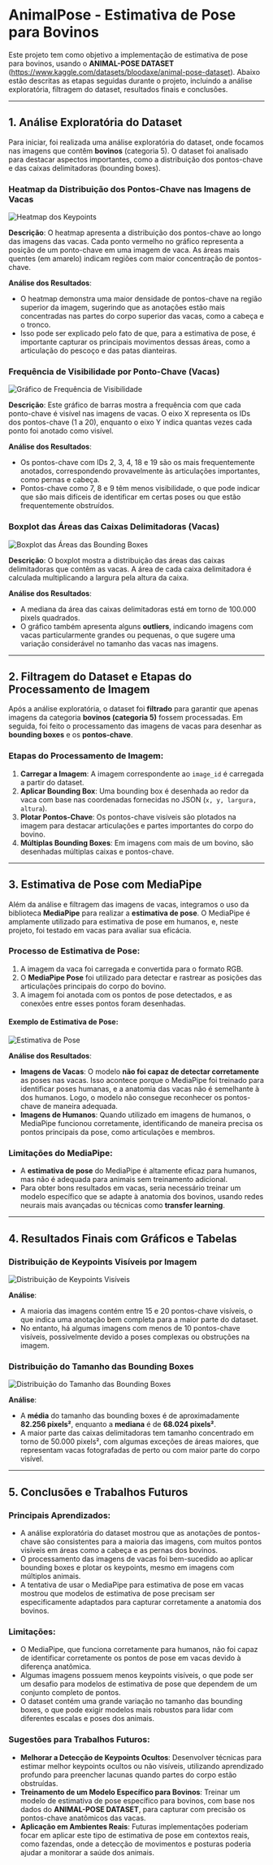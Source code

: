 # **AnimalPose - Estimativa de Pose para Bovinos**

Este projeto tem como objetivo a implementação de estimativa de pose para bovinos, usando o **ANIMAL-POSE DATASET** (https://www.kaggle.com/datasets/bloodaxe/animal-pose-dataset). Abaixo estão descritas as etapas seguidas durante o projeto, incluindo a análise exploratória, filtragem do dataset, resultados finais e conclusões.

---

## **1. Análise Exploratória do Dataset**

Para iniciar, foi realizada uma análise exploratória do dataset, onde focamos nas imagens que contêm **bovinos** (categoria 5). O dataset foi analisado para destacar aspectos importantes, como a distribuição dos pontos-chave e das caixas delimitadoras (bounding boxes).

### **Heatmap da Distribuição dos Pontos-Chave nas Imagens de Vacas**

![Heatmap dos Keypoints](img/download.png)

**Descrição**: O heatmap apresenta a distribuição dos pontos-chave ao longo das imagens das vacas. Cada ponto vermelho no gráfico representa a posição de um ponto-chave em uma imagem de vaca. As áreas mais quentes (em amarelo) indicam regiões com maior concentração de pontos-chave.

**Análise dos Resultados**:
- O heatmap demonstra uma maior densidade de pontos-chave na região superior da imagem, sugerindo que as anotações estão mais concentradas nas partes do corpo superior das vacas, como a cabeça e o tronco.
- Isso pode ser explicado pelo fato de que, para a estimativa de pose, é importante capturar os principais movimentos dessas áreas, como a articulação do pescoço e das patas dianteiras.

### **Frequência de Visibilidade por Ponto-Chave (Vacas)**

![Gráfico de Frequência de Visibilidade](img/download1.png)

**Descrição**: Este gráfico de barras mostra a frequência com que cada ponto-chave é visível nas imagens de vacas. O eixo X representa os IDs dos pontos-chave (1 a 20), enquanto o eixo Y indica quantas vezes cada ponto foi anotado como visível.

**Análise dos Resultados**:
- Os pontos-chave com IDs 2, 3, 4, 18 e 19 são os mais frequentemente anotados, correspondendo provavelmente às articulações importantes, como pernas e cabeça.
- Pontos-chave como 7, 8 e 9 têm menos visibilidade, o que pode indicar que são mais difíceis de identificar em certas poses ou que estão frequentemente obstruídos.

### **Boxplot das Áreas das Caixas Delimitadoras (Vacas)**

![Boxplot das Áreas das Bounding Boxes](img\download2.png)

**Descrição**: O boxplot mostra a distribuição das áreas das caixas delimitadoras que contêm as vacas. A área de cada caixa delimitadora é calculada multiplicando a largura pela altura da caixa.

**Análise dos Resultados**:
- A mediana da área das caixas delimitadoras está em torno de 100.000 pixels quadrados.
- O gráfico também apresenta alguns **outliers**, indicando imagens com vacas particularmente grandes ou pequenas, o que sugere uma variação considerável no tamanho das vacas nas imagens.

---

## **2. Filtragem do Dataset e Etapas do Processamento de Imagem**

Após a análise exploratória, o dataset foi **filtrado** para garantir que apenas imagens da categoria **bovinos (categoria 5)** fossem processadas. Em seguida, foi feito o processamento das imagens de vacas para desenhar as **bounding boxes** e os **pontos-chave**.

### **Etapas do Processamento de Imagem**:

1. **Carregar a Imagem**: A imagem correspondente ao `image_id` é carregada a partir do dataset.
2. **Aplicar Bounding Box**: Uma bounding box é desenhada ao redor da vaca com base nas coordenadas fornecidas no JSON (`x, y, largura, altura`).
3. **Plotar Pontos-Chave**: Os pontos-chave visíveis são plotados na imagem para destacar articulações e partes importantes do corpo do bovino.
4. **Múltiplas Bounding Boxes**: Em imagens com mais de um bovino, são desenhadas múltiplas caixas e pontos-chave.

---

## **3. Estimativa de Pose com MediaPipe**

Além da análise e filtragem das imagens de vacas, integramos o uso da biblioteca **MediaPipe** para realizar a **estimativa de pose**. O MediaPipe é amplamente utilizado para estimativa de pose em humanos, e, neste projeto, foi testado em vacas para avaliar sua eficácia.

### **Processo de Estimativa de Pose**:

1. A imagem da vaca foi carregada e convertida para o formato RGB.
2. O **MediaPipe Pose** foi utilizado para detectar e rastrear as posições das articulações principais do corpo do bovino.
3. A imagem foi anotada com os pontos de pose detectados, e as conexões entre esses pontos foram desenhadas.

#### **Exemplo de Estimativa de Pose**:

![Estimativa de Pose](img/download5.png)

**Análise dos Resultados**:
- **Imagens de Vacas**: O modelo **não foi capaz de detectar corretamente** as poses nas vacas. Isso acontece porque o MediaPipe foi treinado para identificar poses humanas, e a anatomia das vacas não é semelhante à dos humanos. Logo, o modelo não consegue reconhecer os pontos-chave de maneira adequada.
- **Imagens de Humanos**: Quando utilizado em imagens de humanos, o MediaPipe funcionou corretamente, identificando de maneira precisa os pontos principais da pose, como articulações e membros.

### **Limitações do MediaPipe**:
- A **estimativa de pose** do MediaPipe é altamente eficaz para humanos, mas não é adequada para animais sem treinamento adicional.
- Para obter bons resultados em vacas, seria necessário treinar um modelo específico que se adapte à anatomia dos bovinos, usando redes neurais mais avançadas ou técnicas como **transfer learning**.

---

## **4. Resultados Finais com Gráficos e Tabelas**

### **Distribuição de Keypoints Visíveis por Imagem**

![Distribuição de Keypoints Visíveis](img/download3.png)

**Análise**:
- A maioria das imagens contém entre 15 e 20 pontos-chave visíveis, o que indica uma anotação bem completa para a maior parte do dataset.
- No entanto, há algumas imagens com menos de 10 pontos-chave visíveis, possivelmente devido a poses complexas ou obstruções na imagem.

### **Distribuição do Tamanho das Bounding Boxes**

![Distribuição do Tamanho das Bounding Boxes](img/download4.png)

**Análise**:
- A **média** do tamanho das bounding boxes é de aproximadamente **82.256 pixels²**, enquanto a **mediana** é de **68.024 pixels²**.
- A maior parte das caixas delimitadoras tem tamanho concentrado em torno de 50.000 pixels², com algumas exceções de áreas maiores, que representam vacas fotografadas de perto ou com maior parte do corpo visível.

---

## **5. Conclusões e Trabalhos Futuros**

### **Principais Aprendizados**:
- A análise exploratória do dataset mostrou que as anotações de pontos-chave são consistentes para a maioria das imagens, com muitos pontos visíveis em áreas como a cabeça e as pernas dos bovinos.
- O processamento das imagens de vacas foi bem-sucedido ao aplicar bounding boxes e plotar os keypoints, mesmo em imagens com múltiplos animais.
- A tentativa de usar o MediaPipe para estimativa de pose em vacas mostrou que modelos de estimativa de pose precisam ser especificamente adaptados para capturar corretamente a anatomia dos bovinos.

### **Limitações**:
- O MediaPipe, que funciona corretamente para humanos, não foi capaz de identificar corretamente os pontos de pose em vacas devido à diferença anatômica.
- Algumas imagens possuem menos keypoints visíveis, o que pode ser um desafio para modelos de estimativa de pose que dependem de um conjunto completo de pontos.
- O dataset contém uma grande variação no tamanho das bounding boxes, o que pode exigir modelos mais robustos para lidar com diferentes escalas e poses dos animais.

### **Sugestões para Trabalhos Futuros**:
- **Melhorar a Detecção de Keypoints Ocultos**: Desenvolver técnicas para estimar melhor keypoints ocultos ou não visíveis, utilizando aprendizado profundo para preencher lacunas quando partes do corpo estão obstruídas.
- **Treinamento de um Modelo Específico para Bovinos**: Treinar um modelo de estimativa de pose específico para bovinos, com base nos dados do **ANIMAL-POSE DATASET**, para capturar com precisão os pontos-chave anatômicos das vacas.
- **Aplicação em Ambientes Reais**: Futuras implementações poderiam focar em aplicar este tipo de estimativa de pose em contextos reais, como fazendas, onde a detecção de movimentos e posturas poderia ajudar a monitorar a saúde dos animais.
